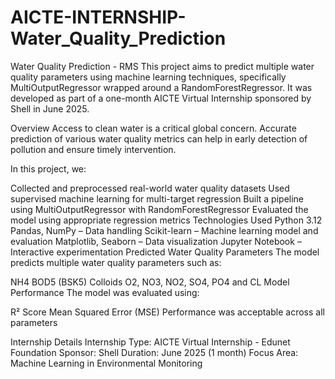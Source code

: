 # AICTE-INTERNSHIP-Water_Quality_Prediction
Water Quality Prediction - RMS
This project aims to predict multiple water quality parameters using machine learning techniques, specifically MultiOutputRegressor wrapped around a RandomForestRegressor. It was developed as part of a one-month AICTE Virtual Internship sponsored by Shell in June 2025.

Overview
Access to clean water is a critical global concern. Accurate prediction of various water quality metrics can help in early detection of pollution and ensure timely intervention.

In this project, we:

Collected and preprocessed real-world water quality datasets
Used supervised machine learning for multi-target regression
Built a pipeline using MultiOutputRegressor with RandomForestRegressor
Evaluated the model using appropriate regression metrics
Technologies Used
Python 3.12
Pandas, NumPy – Data handling
Scikit-learn – Machine learning model and evaluation
Matplotlib, Seaborn – Data visualization
Jupyter Notebook – Interactive experimentation
Predicted Water Quality Parameters
The model predicts multiple water quality parameters such as:

NH4
BOD5 (BSK5)
Colloids
O2, NO3, NO2, SO4, PO4 and
CL
Model Performance
The model was evaluated using:

R² Score
Mean Squared Error (MSE)
Performance was acceptable across all parameters

Internship Details
Internship Type: AICTE Virtual Internship - Edunet Foundation
Sponsor: Shell
Duration: June 2025 (1 month)
Focus Area: Machine Learning in Environmental Monitoring
